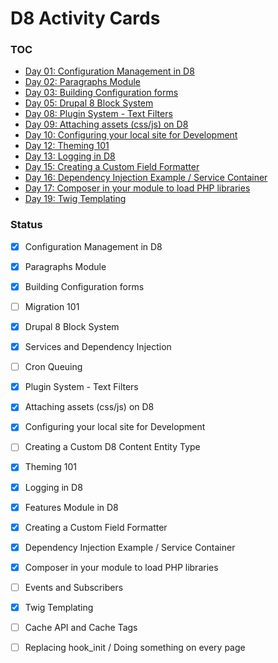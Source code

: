 # D8 Activity Cards

### TOC
- [Day 01: Configuration Management in D8](./01)
- [Day 02: Paragraphs Module](./02)
- [Day 03: Building Configuration forms](./03)
- [Day 05: Drupal 8 Block System](./05)
- [Day 08: Plugin System - Text Filters](./08)
- [Day 09: Attaching assets (css/js) on D8](./09)
- [Day 10: Configuring your local site for Development](./10)
- [Day 12: Theming 101](./12)
- [Day 13: Logging in D8](./13)
- [Day 15: Creating a Custom Field Formatter](./15)
- [Day 16: Dependency Injection Example / Service Container](./16)
- [Day 17: Composer in your module to load PHP libraries](./17)
- [Day 19: Twig Templating](./19)



### Status
- [x] Configuration Management in D8
- [x] Paragraphs Module
- [x] Building Configuration forms
- [ ] Migration 101
- [x] Drupal 8 Block System
- [x] Services and Dependency Injection
- [ ] Cron Queuing
- [x] Plugin System - Text Filters
- [x] Attaching assets (css/js) on D8
- [x] Configuring your local site for Development
- [ ] Creating a Custom D8 Content Entity Type
- [x] Theming 101
- [x] Logging in D8
- [x] Features Module in D8
- [x] Creating a Custom Field Formatter
- [x] Dependency Injection Example / Service Container
- [x] Composer in your module to load PHP libraries
- [ ] Events and Subscribers
- [x] Twig Templating
- [ ] Cache API and Cache Tags
- [ ] Replacing hook_init / Doing something on every page

